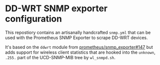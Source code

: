 # DD-WRT SNMP exporter configuration

This repostiory contains an artisanally handcrafted `snmp.yml` that can be used with
the Prometheus SNMP Exporter to scrape DD-WRT devices.

It's based on the `ddwrt` module from [prometheus/snmp_exporter#147](https://github.com/prometheus/snmp_exporter/pull/147)
but adds support for wireless client statistics that are hooked into the `unknown`, `.255.`
part of the UCD-SNMP-MIB tree by `wl_snmpd.sh`.
